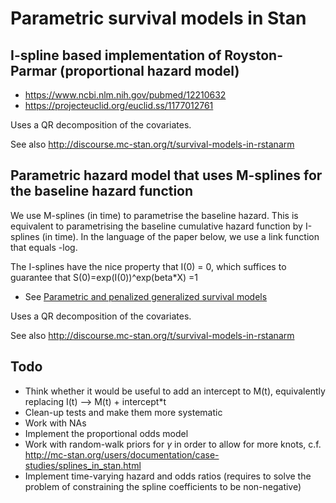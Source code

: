 # Parametric survival models in Stan

## I-spline based implementation of Royston-Parmar (proportional hazard model)

- https://www.ncbi.nlm.nih.gov/pubmed/12210632
- https://projecteuclid.org/euclid.ss/1177012761

Uses a QR decomposition of the covariates.

See also http://discourse.mc-stan.org/t/survival-models-in-rstanarm

## Parametric hazard model that uses M-splines for the baseline hazard function

We use M-splines (in time) to parametrise the baseline hazard. This is equivalent to parametrising the baseline cumulative hazard function by
I-splines (in time). In the language of the paper below, we use a link function that equals -log.

The I-splines have the nice property that I(0) = 0, which suffices to guarantee that S(0)=exp(I(0))^exp(beta*X) =1

- See [Parametric and penalized generalized survival models](https://www.ncbi.nlm.nih.gov/pubmed/27587596)

Uses a QR decomposition of the covariates.


See also http://discourse.mc-stan.org/t/survival-models-in-rstanarm

## Todo
- Think whether it would be useful to add an intercept to M(t), equivalently replacing I(t) --> M(t) + intercept*t
- Clean-up tests and make them more systematic
- Work with NAs
- Implement the proportional odds model
- Work with  random-walk priors for $\gamma$ in order to allow for more knots, c.f. http://mc-stan.org/users/documentation/case-studies/splines_in_stan.html
- Implement time-varying hazard and odds ratios (requires to solve the problem of constraining the spline coefficients to be non-negative)
